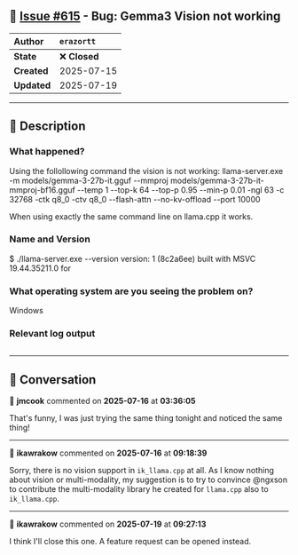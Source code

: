 ## 📌 [Issue #615](https://github.com/ikawrakow/ik_llama.cpp/issues/615) - Bug: Gemma3 Vision not working

| **Author** | `erazortt` |
| :--- | :--- |
| **State** | ❌ **Closed** |
| **Created** | 2025-07-15 |
| **Updated** | 2025-07-19 |

---

## 📄 Description

### What happened?

Using the follollowing command the vision is not working:
llama-server.exe -m models/gemma-3-27b-it.gguf --mmproj models/gemma-3-27b-it-mmproj-bf16.gguf --temp 1 --top-k 64 --top-p 0.95 --min-p 0.01 -ngl 63 -c 32768 -ctk q8_0 -ctv q8_0 --flash-attn --no-kv-offload --port 10000

When using exactly the same command line on llama.cpp it works.

### Name and Version

$ ./llama-server.exe --version
version: 1 (8c2a6ee)
built with MSVC 19.44.35211.0 for


### What operating system are you seeing the problem on?

Windows

### Relevant log output

```shell

```

---

## 💬 Conversation

👤 **jmcook** commented on **2025-07-16** at **03:36:05**

That's funny, I was just trying the same thing tonight and noticed the same thing!

---

👤 **ikawrakow** commented on **2025-07-16** at **09:18:39**

Sorry, there is no vision support in `ik_llama.cpp` at all. As I know nothing about vision or multi-modality, my suggestion is to try to convince @ngxson to contribute the multi-modality library he created for `llama.cpp` also to `ik_llama.cpp`.

---

👤 **ikawrakow** commented on **2025-07-19** at **09:27:13**

I think I'll close this one. A feature request can be opened instead.